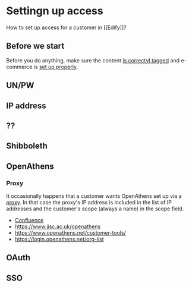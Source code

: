 # Settingn up access

How to set up access for a customer in [[Edify]]?

## Before we start
Before you do anything, make sure the content [is correctyl tagged](https://amsterdamuniversitypress.github.io/content-loading/access) and e-commerce is [set up properly](???).

## UN/PW

## IP address

## ??

## Shibboleth


## OpenAthens


### Proxy
It occasionally happens that a customer wants OpenAthens set up via a [proxy](https://amsterdamuniversitypress.github.io/content-loading/proxy). In that case the proxy's IP address is included in the list of IP addresses and the customer's scope (always a name) in the scope field.


- [Confluence](https://confluence.ingenta.com/confluence/pages/viewpage.action?spaceKey=AUP&title=Open+Athens)
- https://www.jisc.ac.uk/openathens
- https://www.openathens.net/customer-tools/
- https://login.openathens.net/org-list

## OAuth


## SSO

